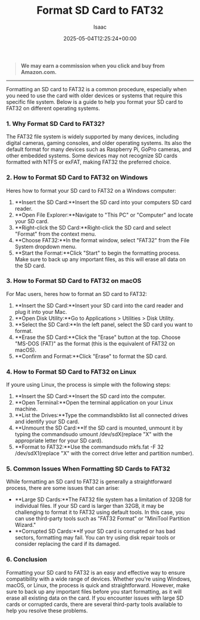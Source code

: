 ﻿---
author: Isaac
layout: post
title: Format SD Card to FAT32
date: '2025-05-04T12:25:24+00:00'
categories:
- Guide
tags: []
slug: /format-sd-card-to-fat32/
lastmod: 2025-05-07T12:21:26+03:00
---
> **We may earn a commission when you click and buy from Amazon.com.**
>

---
Formatting an SD card to FAT32 is a common procedure, especially when you need to use the card with older devices or systems that require this specific file system. Below is a guide to help you format your SD card to FAT32 on different operating systems.
### 1. Why Format SD Card to FAT32?
The FAT32 file system is widely supported by many devices, including digital cameras, gaming consoles, and older operating systems. Its also the default format for many devices such as Raspberry Pi, GoPro cameras, and other embedded systems. Some devices may not recognize SD cards formatted with NTFS or exFAT, making FAT32 the preferred choice.
### 2. How to Format SD Card to FAT32 on Windows
Heres how to format your SD card to FAT32 on a Windows computer:
1. **Insert the SD Card:**Insert the SD card into your computers SD card reader.
2. **Open File Explorer:**Navigate to "This PC" or "Computer" and locate your SD card.
3. **Right-click the SD Card:**Right-click the SD card and select "Format" from the context menu.
4. **Choose FAT32:**In the format window, select "FAT32" from the File System dropdown menu.
5. **Start the Format:**Click "Start" to begin the formatting process. Make sure to back up any important files, as this will erase all data on the SD card.
### 3. How to Format SD Card to FAT32 on macOS
For Mac users, heres how to format an SD card to FAT32:
1. **Insert the SD Card:**Insert your SD card into the card reader and plug it into your Mac.
2. **Open Disk Utility:**Go to Applications > Utilities > Disk Utility.
3. **Select the SD Card:**In the left panel, select the SD card you want to format.
4. **Erase the SD Card:**Click the "Erase" button at the top. Choose "MS-DOS (FAT)" as the format (this is the equivalent of FAT32 on macOS).
5. **Confirm and Format:**Click "Erase" to format the SD card.
### 4. How to Format SD Card to FAT32 on Linux
If youre using Linux, the process is simple with the following steps:
1. **Insert the SD Card:**Insert the SD card into the computer.
2. **Open Terminal:**Open the terminal application on your Linux machine.
3. **List the Drives:**Type the commandlsblkto list all connected drives and identify your SD card.
4. **Unmount the SD Card:**If the SD card is mounted, unmount it by typing the commandsudo umount /dev/sdX(replace "X" with the appropriate letter for your SD card).
5. **Format to FAT32:**Use the commandsudo mkfs.fat -F 32 /dev/sdX1(replace "X" with the correct drive letter and partition number).
### 5. Common Issues When Formatting SD Cards to FAT32
While formatting an SD card to FAT32 is generally a straightforward process, there are some issues that can arise:
- **Large SD Cards:**The FAT32 file system has a limitation of 32GB for individual files. If your SD card is larger than 32GB, it may be challenging to format it to FAT32 using default tools. In this case, you can use third-party tools such as "FAT32 Format" or "MiniTool Partition Wizard."
- **Corrupted SD Cards:**If your SD card is corrupted or has bad sectors, formatting may fail. You can try using disk repair tools or consider replacing the card if its damaged.
### 6. Conclusion
Formatting your SD card to FAT32 is an easy and effective way to ensure compatibility with a wide range of devices. Whether you're using Windows, macOS, or Linux, the process is quick and straightforward. However, make sure to back up any important files before you start formatting, as it will erase all existing data on the card.
If you encounter issues with large SD cards or corrupted cards, there are several third-party tools available to help you resolve these problems.